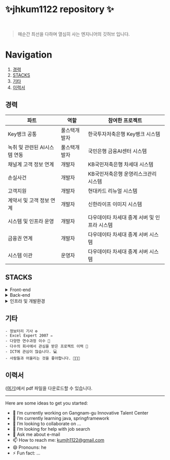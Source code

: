 
# ✨jhkum1122 repository ✨


<br/>

> 매순간 최선을 다하며 열심히 사는 엔지니어의 깃허브 입니다.


# Navigation

1. [경력](#경력) 
2. [STACKS](#STACKS) 
3. [기타](#기타)
4. [이력서](#이력서)
## 경력

| 파트 | 역할 | 참여한 프로젝트 |
| ------------ | ------------- | ------------- |
| Key뱅크 공통 | 풀스택개발자  | 한국투자저축은행 Key뱅크 시스템|
| 녹취 및 관련된 AI시스템 연동 | 풀스택개발자  | 국민은행 금융AI센터 시스템 |
| 채널계 고객 정보 연계 | 개발자  | KB국민저축은행 차세대 시스템  |
| 손실사건 | 개발자  | KB국민저축은행 운영리스크관리 시스템  |
| 고객지원 | 개발자  | 현대카드 리뉴얼 시스템 |
| 계약서 및 고객 정보 연계 | 개발자  | 신한라이프 이미지 시스템  |
| 시스템 및 인프라 운영 | 개발자  | 다우데이타 차세대 중계 서버 및 인프라 시스템  |
| 금융권 연계 | 개발자  | 다우데이타 차세대 중계 서버 시스템  |
| 시스템 이관 | 운영자  | 다우데이타 차세대 중계 서버 시스템  |


## STACKS
<details>
  <summary>Front-end</summary>
  
  - 프론트엔드 UI 라이브러리
    <details>
      <summary>자세히 보기</summary>
      
      - **`React`**: 프론트엔드 UI 라이브러리 (여기서 들여쓰기)
      - **`React Router DOM`**: 클라이언트 사이드 라우팅
      - **`Axios`**: HTTP 요청 처리
      - **`Framer Motion`**: 애니메이션 라이브러리
      - **`React Icons`**: 아이콘 컴포넌트
      - **`React Markdown`**: 마크다운 렌더링
      - **`JWT Decode`**: JWT 토큰 디코딩

    </details>

  - 스타일링
    <details>
      <summary>자세히 보기</summary>
      
      - **`Tailwind CSS`**: 유틸리티 기반의 CSS 프레임워크
      - **`DaisyUI`**: Tailwind와 함께 사용하는 UI 컴포넌트 라이브러리
      - **`@tailwindcss/forms`**: Tailwind의 form 스타일링 확장
      - **`@tailwindcss/typography`**: 타이포그래피 확장(Markdown 등)
    </details>
  - 빌드 및 개발 도구
    <details>
      <summary>자세히 보기</summary>
      
      - **`npm`**: 패키지 관리 도구로, 의존성 설치 및 스크립트 실행을 관리
      - **`TypeScript`**: 타입스크립트 사용
    </details>    
</details>

<details>
  <summary>Back-end</summary>
  
  - 프레임워크
    <details>
      <summary>자세히 보기</summary>
      
      - **`Springframework`**: 더 많은 유연성, 모듈을 제공하며 복잡한 애플리케이션에 적합한 프레임워크
      - **`Springboot`**: Springframework를 기반으로 빠르고 쉽게 애플리케이션을 개발하도록 설계
      - **`Express`**: 백엔드 애플리케이션의 주요 서버 프레임워크
      
    </details>

  - 인증 및 세션 관리
    <details>
      <summary>자세히 보기</summary>
      
      - **`passport`**: 유틸리티 기반의 CSS 프레임워크
      - **`passport-kakao`**: 카카오 인증 지원
      - **`passport-jwt`**: JWT 토큰 인증 처리
      - **`jsonwebtoken`**: JWT 토큰 생성 및 검증
      - **`express-session`**: 세션 관리
      - **`cors`**: 클라이언트 애플리케이션이 서버와 안전하게 통신할 수 있게 인증 지원
    </details>
  - 데이터베이스 및 ORM
    <details>
      <summary>자세히 보기</summary>
      
      - **`tibero`**: 높은 성능과 호환성을 제공하는 RDB 솔루션, 효율적인 데이터 관리
      - **`oracle`**: 기업의 요구에 부합하는 강력한 DB솔루션, 폭 넓은 플랫폼 제공
      - **`mysql`**: 강력하고 유연한 RDB 관리 시스템, 사용이 용이하며 성능이 좋음
      - **`jpa`**: 자바에서 DB와 상호작용을 간편하고 효율적으로 수행할 수 있도록 도움
      - **`mybatis`**: sql 쿼리를 직접 작성할 수 있는 유연성, 객체 매핑 기능을 제공하는 DB접근 프레임워크
      - **`ibatis`**: sql과 Java 객체 간의 매핑 기능을 제공하는 프레임워크
      - **`sequelize`**: mysql과의 상호작용을 위한 ORM(Object-Relatinal Mapping) 라이브러리
      - **`sequelize-cli`**: Sequelize 데이터 마이그레이션 도구 
    </details>    
  - 파일 업로드 및 파싱
    <details>
      <summary>자세히 보기</summary>
      
      - **`multer`**: 파일 업로드 처리 미들웨어
      - **`body-parser`**: 요청 본문 파싱
      - **`cookie-parser`**: 쿠키 파싱
    </details>    

  - API
    <details>
      <summary>자세히 보기</summary>
      
      - **`swagger-jsdoc`**: swagger 문서 생성
      - **`swagger-ui-express`**: swagger UI를 springframework에서 생성
    </details>    
  - 환경 변수 관리
    
      - **`dotenv`**: 환경 변수 관리
  - 클라우드 서비스
    
      - **`aws-sdk`**: AWS 서비스와 상호작용
  - HTTP 요청 처리
    
      - **`axios`**: HTTP 클라이언트 라이브러리
      
    
</details>

<details>
  <summary>인프라 및 개발환경</summary>
   
  - 인프라
     <details>
      <summary>자세히 보기</summary>
      
      - **`AWS`**: 개발자와 기업이 애플리케이션을 구축 & 배포
      - **`MS Azure`**: 클라이언트 기반 서비스 제공
      - **`centos`**: 서버 운영체제로 사용, 다양한 인프라적인 요소를 제공
      - **`ubuntu`**: 서버에서 널리 사용되는 운영체제
      - **`wsl`**: 윈도우에서 리눅스 배포판을 실행하도록 해주는 서비스
      - **`SElinux`**: centos의 보안 정책을 적용하여 시스템의 보안을 강화
      - **`VOS(Virtual Operating System)`**: 고가용성 시스템, 신뢰성 있는 환경을 제공하는 운영체제
      - **`NMS(Network Management System)`**: 네트워크를 모니터링하고 관리하는데 사용되는 시스템
      - **`orange`**: 데이터베이스 보안과 관련하여 여러 기능 제공, 기업이 데이터 보호 및 준수
      - **`gateone`**: 서버에 대한 원격 접근을 안전하게 관리하기 위해 사용
      - **`tomcat`**: 서블릿 컨테이너, 오픈 소스 웹 서버
      - **`nginx`**: 고성능 웹서버, 리버스 프록시 서버

    </details>
  
  - 개발환경
     <details>
      <summary>자세히 보기</summary>
      
      - **`eclipse`**: 주로 Java 개발을 위한 오픈 소스 통합 개발 환경(IDE)
      - **`STS(Spring Tool Suite)`**: 스프링 프레임워크를 사용한 애플리케이션 개발을 지원하는 통합 개발 환경(IDE)
      - **`visual studio`**: 통합 개발 환경(IDE), 다양한 프로그래밍 언어와 플랫폼 지원
      - **`vscode`**: 오픈 소스코드 편집기. 가벼우며 강력한 기능을 갖춘 편집기
      - **`postman`**: 개발과 테스트를 위한 강력한 도구, 주로 RESTful API를 테스트

    </details>
  
  - 형상관리
     <details>
      <summary>자세히 보기</summary>
      
      - **`git`**: 분산 버전 관리 시스템, 소스코드와 파일의 변경 이력을 관리하는데 사용
      - **`github`**: 웹 기반 플랫폼, 소스코드의 호스팅 및 협업을 위한 서비스
      - **`bitbucket`**: 웹 기반 호스팅 서비스, 소스 코드 저장소를 관리
      - **`svn`**: 소스코드 및 파일의 변경 이력을 관리하는데 사용

    </details>
  
  - 협업
     <details>
      <summary>자세히 보기</summary>
      
      - **`notion`**: 팀과 개인이 정보를 관리하고 협업할 수 있도록 돕는 작업 공간. 주로 메모, 데이터베이스, 프로젝트 관리, 노트 작성, 문서화로 사용
      - **`slack`**: 커뮤니케이션 및 협업을 지원하는 메시징 플랫폼

    </details>

  - 배포환경
    <details>
      <summary>자세히 보기</summary>
      
      - **`bamboo`**: 지속적 통합 및 배포를 하는 도구, 소프트웨어 개발 프로세스를 자동화
      - **`jenkins`**: 오픈 소스 자동화 서버, CI/CD를 지원
      - **`npm`**: 개발을 위한 라이브러리와 패키지를 관리하는 도구
    </details>
    
  - 기타 인프라
    <details>
      <summary>자세히 보기</summary>
      
      - **`VMware`**: 가상화 소프트웨어를 개발, 서버/데스크탑/클라우드 환경에서 가상화 솔루션 제공
      - **`Virtualbox`**: 가상화 소프트웨어, 다양한 운영체제를 동시에 실행하게 해줌, 개인 및 개발 환경에 사용
    </details>    
</details>

<!-- ![AWS](https://img.shields.io/badge/AWS-EC2-blue) -->

## 기타
```
- 정보터리 기사 ⚙️
- Excel Expert 2007 ✏️
- 다양한 연수과정 이수 🦾
- 다수의 회사에서 관심을 받은 프로젝트 이력 🧾
- ICT에 관심이 많습니다. 💻
- 사람들과 어울리는 것을 좋아합니다. 🧑‍🤝‍🧑
```

## 이력서
 ([여기](https://github.com/jhkum1122/jhkum1122/blob/main/%EA%B8%88%EC%A0%95%ED%98%B8851122%EC%9A%B0%EB%A6%AC%EC%9D%80%ED%96%89%EB%8D%B0%EC%9D%B4%ED%84%B0%EC%97%94%EC%A7%80%EB%8B%88%EC%96%B4%EB%A7%81V2.pdf))에서 pdf 파일을 다운로드할 수 있습니다.

<hr/>
Here are some ideas to get you started:

- 🔭 I’m currently working on Gangnam-gu Innovative Talent Center
- 🌱 I’m currently learning java, springframework
- 👯 I’m looking to collaborate on ...
- 🤔 I’m looking for help with job search
- 💬 Ask me about e-mail
- 📫 How to reach me: kumjh1122@gmail.com
- 😄 Pronouns: he
- ⚡ Fun fact: ...

